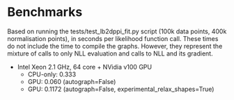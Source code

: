 # Benchmarks

Based on running the tests/test_lb2dppi_fit.py script (100k data points, 400k normalisation points), 
in seconds per likelihood function call. These times do not include the time to compile the graphs. 
However, they represent the mixture of calls to only NLL evaluation and calls to NLL and its gradient. 

   * Intel Xeon 2.1 GHz, 64 core + NVidia v100 GPU
      * CPU-only: 0.333
      * GPU: 0.060 (autograph=False)
      * GPU: 0.1172 (autograph=False, experimental_relax_shapes=True)
 
